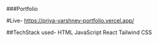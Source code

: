 
###Portfolio

#Live- https://priya-varshney-portfolio.vercel.app/

##TechStack used-
HTML
JavaScript
React
Tailwind CSS
